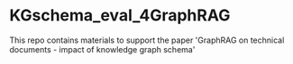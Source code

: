 # KGschema_eval_4GraphRAG
This repo contains materials to support the paper 'GraphRAG on technical documents - impact of knowledge graph schema'
